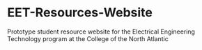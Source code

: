 # EET-Resources-Website
Prototype student resource website for the Electrical Engineering Technology program at the College of the North Atlantic
